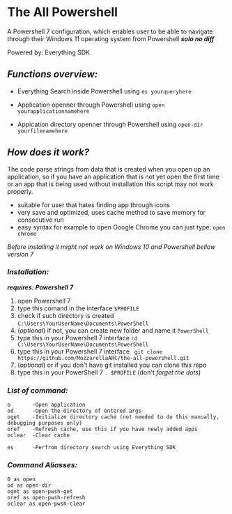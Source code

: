 
# The All Powershell
A Powershell 7 configuration, which enables user to be able to navigate through their Windows 11 operating system from Powershell ***solo no diff***

Powered by:
Everything SDK

## *Functions overview:*
- Everything Search inside Powershell using `es yourqueryhere`

- Application openner through Powershell using `open yourapplicationnamehere`

- Appication directory openner through Powershell using `open-dir yourfilenamehere`

## *How does it work?*
The code parse strings from data that is created when you open up an application, so if you have an application that is not yet open the first time or an app that is being used without installation this script may not work properly.

- suitable for user that hates finding app through icons
- very save and optimized, uses cache method to save memory for consecutive run
- easy syntax for example to open Google Chrome you can just type:
```open chrome```


*Before installing it might not work on Windows 10 and Powershell bellow version 7*

### *Installation:*
***requires: Powershell 7***


1. open Powershell 7
2. type this comand in the interface ```$PROFILE```
3. check if such directory is created ```C:\Users\YourUserName\Documents\PowerShell```
4. (*optional*) if not, you can create new folder and name it ```PowerShell```
5. type this in your Powershell 7 interface ```cd C:\Users\YourUserName\Documents\PowerShell```
6. type this in your Powershell 7 interface ```
git clone https://github.com/MozzarellaARC/the-all-powershell.git```
7. (*optional*) or if you don't have git installed you can clone this repo
8. type this in your PowerShell 7 ```. $PROFILE``` (don't *forget the dots*)


### *List of command:*

```
o       -Open application
od      -Open the directory of entered args
oget    -Initialize directory cache (not needed to do this manually, debugging purposes only)
oref    -Refresh cache, use this if you have newly added apps
oclear  -Clear cache

es      -Perfrom directory search using Everything SDK
```

### *Command Aliasses:*

```
0 as open
od as open-dir
oget as open-pwsh-get
oref as open-pwsh-refresh
oclear as open-pwsh-clear
```